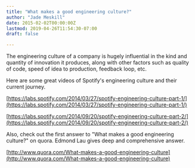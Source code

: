 ```yaml
---
title: "What makes a good engineering culture?"
author: "Jade Meskill"
date: 2015-02-02T00:00:00Z
lastmod: 2019-04-26T11:54:30-07:00
draft: false

---
```


The engineering culture of a company is hugely influential in the kind and quantity of innovation it produces, along with other factors such as quality of code, speed of idea to production, feedback loop, etc.  

Here are some great videos of Spotify&#39;s engineering culture and their current journey.  

[https://labs.spotify.com/2014/03/27/spotify-engineering-culture-part-1/](https://labs.spotify.com/2014/03/27/spotify-engineering-culture-part-1/)  

[https://labs.spotify.com/2014/09/20/spotify-engineering-culture-part-2/](https://labs.spotify.com/2014/09/20/spotify-engineering-culture-part-2/)  

Also, check out the first answer to &#34;What makes a good engineering culture?&#34; on quora. Edmond Lau gives deep and comprehensive answer.  

[http://www.quora.com/What-makes-a-good-engineering-culture](http://www.quora.com/What-makes-a-good-engineering-culture)
